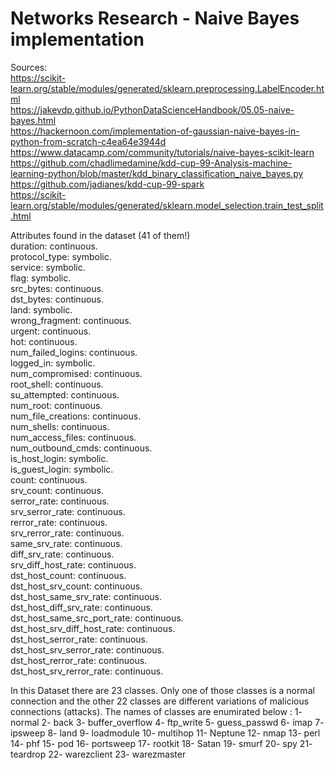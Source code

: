 # Networks Research - Naive Bayes implementation
Sources:
<br>
https://scikit-learn.org/stable/modules/generated/sklearn.preprocessing.LabelEncoder.html
<br>
https://jakevdp.github.io/PythonDataScienceHandbook/05.05-naive-bayes.html
<br>
https://hackernoon.com/implementation-of-gaussian-naive-bayes-in-python-from-scratch-c4ea64e3944d
<br>
https://www.datacamp.com/community/tutorials/naive-bayes-scikit-learn
<br>
https://github.com/chadlimedamine/kdd-cup-99-Analysis-machine-learning-python/blob/master/kdd_binary_classification_naive_bayes.py
<br>
https://github.com/jadianes/kdd-cup-99-spark
<br>
https://scikit-learn.org/stable/modules/generated/sklearn.model_selection.train_test_split.html
<br>


Attributes found in the dataset (41 of them!)
<br>
duration: continuous.
<br>
protocol_type: symbolic.<br>
service: symbolic.<br>
flag: symbolic.<br>
src_bytes: continuous.<br>
dst_bytes: continuous.<br>
land: symbolic.<br>
wrong_fragment: continuous.<br>
urgent: continuous.<br>
hot: continuous.<br>
num_failed_logins: continuous.<br>
logged_in: symbolic.<br>
num_compromised: continuous.<br>
root_shell: continuous.<br>
su_attempted: continuous.<br>
num_root: continuous.<br>
num_file_creations: continuous.<br>
num_shells: continuous.<br>
num_access_files: continuous.<br>
num_outbound_cmds: continuous.<br>
is_host_login: symbolic.<br>
is_guest_login: symbolic.<br>
count: continuous.<br>
srv_count: continuous.<br>
serror_rate: continuous.<br>
srv_serror_rate: continuous.<br>
rerror_rate: continuous.<br>
srv_rerror_rate: continuous.<br>
same_srv_rate: continuous.<br>
diff_srv_rate: continuous.<br>
srv_diff_host_rate: continuous.<br>
dst_host_count: continuous.<br>
dst_host_srv_count: continuous.<br>
dst_host_same_srv_rate: continuous.<br>
dst_host_diff_srv_rate: continuous.<br>
dst_host_same_src_port_rate: continuous.<br>
dst_host_srv_diff_host_rate: continuous.<br>
dst_host_serror_rate: continuous.<br>
dst_host_srv_serror_rate: continuous.<br>
dst_host_rerror_rate: continuous.<br>
dst_host_srv_rerror_rate: continuous.<br>


In this Dataset there are 23 classes. Only one of those classes is a normal connection and the other 22 classes are different variations of malicious connections (attacks).
The names of classes are enumirated below :
1- normal 2- back 3- buffer_overflow 4- ftp_write 5- guess_passwd 6- imap 7- ipsweep 8- land 9- loadmodule 10- multihop 11- Neptune 12- nmap 13- perl 14- phf 15- pod 16- portsweep 17- rootkit 18- Satan 19- smurf 20- spy 21- teardrop 22- warezclient 23- warezmaster
